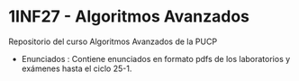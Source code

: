# 1INF27 - Algoritmos Avanzados
Repositorio del curso Algoritmos Avanzados de la PUCP
- Enunciados : Contiene enunciados en formato pdfs de los laboratorios y exámenes hasta el ciclo 25-1.
